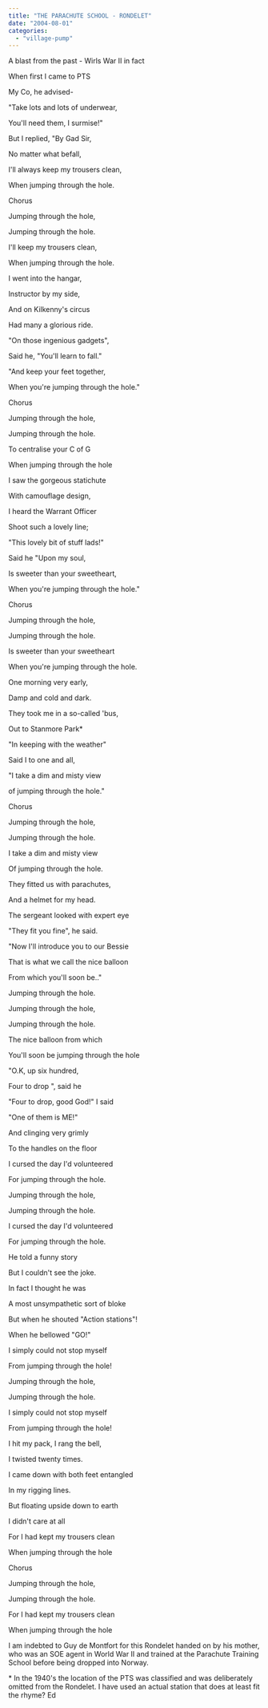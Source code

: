 ```yaml
---
title: "THE PARACHUTE SCHOOL - RONDELET"
date: "2004-08-01"
categories: 
  - "village-pump"
---
```


A blast from the past - Wirls War II in fact

When first I came to PTS

My Co, he advised-

"Take lots and lots of underwear,

You'll need them, I surmise!"

But I replied, "By Gad Sir,

No matter what befall,

I'll always keep my trousers clean,

When jumping through the hole.

Chorus

Jumping through the hole,

Jumping through the hole.

I'll keep my trousers clean,

When jumping through the hole.

I went into the hangar,

Instructor by my side,

And on Kilkenny's circus

Had many a glorious ride.

"On those ingenious gadgets",

Said he, "You'll learn to fall."

"And keep your feet together,

When you're jumping through the hole."

Chorus

Jumping through the hole,

Jumping through the hole.

To centralise your C of G

When jumping through the hole

I saw the gorgeous statichute

With camouflage design,

I heard the Warrant Officer

Shoot such a lovely line;

"This lovely bit of stuff lads!"

Said he "Upon my soul,

Is sweeter than your sweetheart,

When you're jumping through the hole."

Chorus

Jumping through the hole,

Jumping through the hole.

Is sweeter than your sweetheart

When you're jumping through the hole.

One morning very early,

Damp and cold and dark.

They took me in a so-called 'bus,

Out to Stanmore Park\*

"In keeping with the weather"

Said I to one and all,

"I take a dim and misty view

of jumping through the hole."

Chorus

Jumping through the hole,

Jumping through the hole.

I take a dim and misty view

Of jumping through the hole.

They fitted us with parachutes,

And a helmet for my head.

The sergeant looked with expert eye

"They fit you fine", he said.

"Now I'll introduce you to our Bessie

That is what we call the nice balloon

From which you'll soon be.."

Jumping through the hole.

Jumping through the hole,

Jumping through the hole.

The nice balloon from which

You'll soon be jumping through the hole

"O.K, up six hundred,

Four to drop ", said he

"Four to drop, good God!" I said

"One of them is ME!"

And clinging very grimly

To the handles on the floor

I cursed the day I'd volunteered

For jumping through the hole.

Jumping through the hole,

Jumping through the hole.

I cursed the day I'd volunteered

For jumping through the hole.

He told a funny story

But I couldn't see the joke.

In fact I thought he was

A most unsympathetic sort of bloke

But when he shouted "Action stations"!

When he bellowed "GO!"

I simply could not stop myself

From jumping through the hole!

Jumping through the hole,

Jumping through the hole.

I simply could not stop myself

From jumping through the hole!

I hit my pack, I rang the bell,

I twisted twenty times.

I came down with both feet entangled

In my rigging lines.

But floating upside down to earth

I didn't care at all

For I had kept my trousers clean

When jumping through the hole

Chorus

Jumping through the hole,

Jumping through the hole.

For I had kept my trousers clean

When jumping through the hole

I am indebted to Guy de Montfort for this Rondelet handed on by his mother, who was an SOE agent in World War II and trained at the Parachute Training School before being dropped into Norway.

\* In the 1940's the location of the PTS was classified and was deliberately omitted from the Rondelet. I have used an actual station that does at least fit the rhyme? Ed

